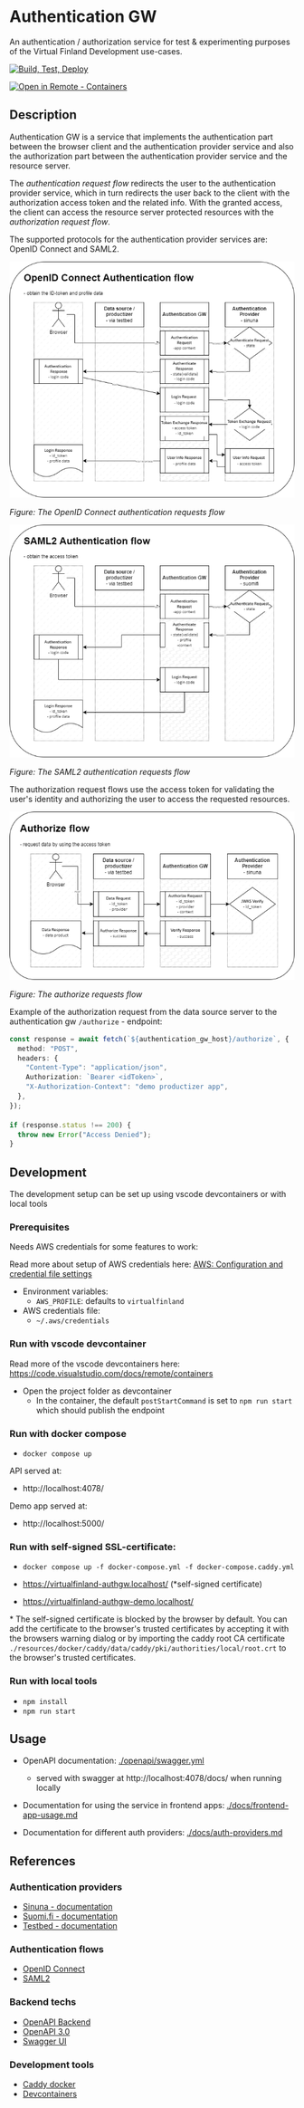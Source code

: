 # Authentication GW

An authentication / authorization service for test & experimenting purposes of the Virtual Finland Development use-cases.

[![Build, Test, Deploy](https://github.com/Virtual-Finland-Development/authentication-gw/actions/workflows/build-test-deploy.yml/badge.svg)](https://github.com/Virtual-Finland-Development/authentication-gw/actions/workflows/build-test-deploy.yml)

[![Open in Remote - Containers](https://img.shields.io/static/v1?label=Remote%20-%20Containers&message=Open&color=blue&logo=visualstudiocode)](https://vscode.dev/redirect?url=vscode://ms-vscode-remote.remote-containers/cloneInVolume?url=https://github.com/Virtual-Finland-Development/authentication-gw)

## Description

Authentication GW is a service that implements the authentication part between the browser client and the authentication provider service and also the authorization part between the authentication provider service and the resource server.

The _authentication request flow_ redirects the user to the authentication provider service, which in turn redirects the user back to the client with the authorization access token and the related info. With the granted access, the client can access the resource server protected resources with the _authorization request flow_.

The supported protocols for the authentication provider services are: OpenID Connect and SAML2.

![./docs/openid-authentication-flow.png](./docs/openid-authentication-flow.png)

_Figure: The OpenID Connect authentication requests flow_

![./docs/saml2-authentication-flow.png](./docs/saml2-authentication-flow.png)

_Figure: The SAML2 authentication requests flow_

The authorization request flows use the access token for validating the user's identity and authorizing the user to access the requested resources.

![./docs/authgw-authorize-flow.png](./docs/authgw-authorize-flow.png)

_Figure: The authorize requests flow_

Example of the authorization request from the data source server to the authentication gw `/authorize` - endpoint:

```ts
const response = await fetch(`${authentication_gw_host}/authorize`, {
  method: "POST",
  headers: {
    "Content-Type": "application/json",
    Authorization: `Bearer <idToken>`,
    "X-Authorization-Context": "demo productizer app",
  },
});

if (response.status !== 200) {
  throw new Error("Access Denied");
}
```

## Development

The development setup can be set up using vscode devcontainers or with local tools

### Prerequisites

Needs AWS credentials for some features to work:

Read more about setup of AWS credentials here: [AWS: Configuration and credential file settings](https://docs.aws.amazon.com/cli/latest/userguide/cli-configure-files.html)

- Environment variables:
  - `AWS_PROFILE`: defaults to `virtualfinland`
- AWS credentials file:
  - `~/.aws/credentials`

### Run with vscode devcontainer

Read more of the vscode devcontainers here: https://code.visualstudio.com/docs/remote/containers

- Open the project folder as devcontainer
  - In the container, the default `postStartCommand` is set to `npm run start` which should publish the endpoint

### Run with docker compose

- `docker compose up`

API served at:

- http://localhost:4078/

Demo app served at:

- http://localhost:5000/

### Run with self-signed SSL-certificate:

- `docker compose up -f docker-compose.yml -f docker-compose.caddy.yml`

- https://virtualfinland-authgw.localhost/ (\*self-signed certificate)
- https://virtualfinland-authgw-demo.localhost/ 

\* The self-signed certificate is blocked by the browser by default. You can add the certificate to the browser's trusted certificates by accepting it with the browsers warning dialog or by importing the caddy root CA certificate `./resources/docker/caddy/data/caddy/pki/authorities/local/root.crt` to the browser's trusted certificates.

### Run with local tools

- `npm install`
- `npm run start`

## Usage

- OpenAPI documentation: [./openapi/swagger.yml](./openapi/swagger.yml)

  - served with swagger at http://localhost:4078/docs/ when running locally

- Documentation for using the service in frontend apps: [./docs/frontend-app-usage.md](docs/frontend-app-usage.md)

- Documentation for different auth providers: [./docs/auth-providers.md](docs/auth-providers.md)

## References

### Authentication providers

- [Sinuna - documentation](https://developer.sinuna.fi/integration_documentation/)
- [Suomi.fi - documentation](https://palveluhallinta.suomi.fi/en/sivut/tunnistus/kayttoonotto/kayttoonoton-vaiheet)
- [Testbed - documentation](https://ioxio.com/guides/use-login-portal-in-your-applications)

### Authentication flows

- [OpenID Connect](https://openid.net/connect/)
- [SAML2](https://en.wikipedia.org/wiki/SAML_2.0)

### Backend techs

- [OpenAPI Backend](https://github.com/anttiviljami/openapi-backend)
- [OpenAPI 3.0](https://swagger.io/specification/)
- [Swagger UI](https://github.com/sylwit/aws-serverless-swagger-ui)

### Development tools

- [Caddy docker](https://hub.docker.com/_/caddy)
- [Devcontainers](https://code.visualstudio.com/docs/remote/containers)

